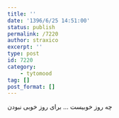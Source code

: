 ```yaml
---
title: ''
date: '1396/6/25 14:51:00'
status: publish
permalink: /7220
author: straxico
excerpt: ''
type: post
id: 7220
category:
    - tytomood
tag: []
post_format: []
---
```

چه روز خوبیست … برای روز خوبی نبودن